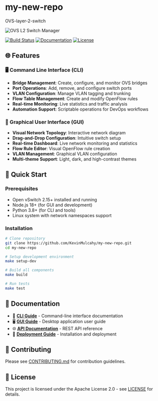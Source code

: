 # my-new-repo

OVS-layer-2-switch

![OVS L2 Switch Manager](docs/assets/images/project-banner.png)

[![Build Status](https://github.com/KevinMulcahy/my-new-repo/workflows/CI/badge.svg)](https://github.com/KevinMulcahy/my-new-repo/actions)
[![Documentation](https://img.shields.io/badge/docs-latest-blue.svg)](https://KevinMulcahy.github.io/my-new-repo)
[![License](https://img.shields.io/badge/license-Apache%202.0-green.svg)](LICENSE)

## 🌐 Features

### 🖥️ Command Line Interface (CLI)
- **Bridge Management**: Create, configure, and monitor OVS bridges
- **Port Operations**: Add, remove, and configure switch ports
- **VLAN Configuration**: Manage VLAN tagging and trunking
- **Flow Table Management**: Create and modify OpenFlow rules
- **Real-time Monitoring**: Live statistics and traffic analysis
- **Automation Support**: Scriptable operations for DevOps workflows

### 🎨 Graphical User Interface (GUI)
- **Visual Network Topology**: Interactive network diagram
- **Drag-and-Drop Configuration**: Intuitive switch setup
- **Real-time Dashboard**: Live network monitoring and statistics
- **Flow Rule Editor**: Visual OpenFlow rule creation
- **VLAN Management**: Graphical VLAN configuration
- **Multi-theme Support**: Light, dark, and high-contrast themes

## 🚀 Quick Start

### Prerequisites
- Open vSwitch 2.15+ installed and running
- Node.js 18+ (for GUI and development)
- Python 3.8+ (for CLI and tools)
- Linux system with network namespaces support

### Installation
```bash
# Clone repository
git clone https://github.com/KevinMulcahy/my-new-repo.git
cd my-new-repo

# Setup development environment
make setup-dev

# Build all components
make build

# Run tests
make test
```

## 📖 Documentation

- 📘 **[CLI Guide](docs/guides/cli-guide.md)** - Command-line interface documentation
- 🖥️ **[GUI Guide](docs/guides/gui-guide.md)** - Desktop application user guide
- 🌐 **[API Documentation](docs/guides/api-documentation.md)** - REST API reference
- 🚀 **[Deployment Guide](docs/guides/deployment-guide.md)** - Installation and deployment

## 🤝 Contributing

Please see [CONTRIBUTING.md](CONTRIBUTING.md) for contribution guidelines.

## 📄 License

This project is licensed under the Apache License 2.0 - see [LICENSE](LICENSE) for details.
